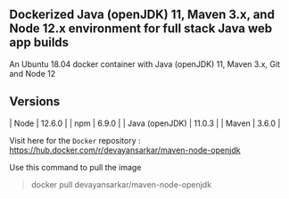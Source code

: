 ## Dockerized Java (openJDK) 11, Maven 3.x, and Node 12.x environment for full stack Java web app builds

An Ubuntu 18.04 docker container with Java (openJDK) 11, Maven 3.x, Git and Node 12

## Versions

| Node  | 12.6.0  |
| npm | 6.9.0  |
| Java (openJDK)  | 11.0.3  |
| Maven | 3.6.0  |

Visit here for the `Docker` repository : https://hub.docker.com/r/devayansarkar/maven-node-openjdk

Use this command to pull the image
> docker pull devayansarkar/maven-node-openjdk
